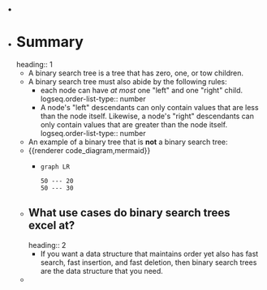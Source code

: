 -
- # Summary
  heading:: 1
	- A binary search tree is a tree that has zero, one, or tow children.
	- A binary search tree must also abide by the following rules:
		- each node can have *at most* one "left" and one "right" child.
		  logseq.order-list-type:: number
		- A node's "left" descendants can only contain values that are less than the node itself. Likewise, a node's "right" descendants can only contain values that are greater than the node itself.
		  logseq.order-list-type:: number
	- An example of a binary tree that is **not** a binary search tree:
	- {{renderer code_diagram,mermaid}}
		- ```mermaid
		  graph LR
		  
		  50 --- 20
		  50 --- 30
		  ```
	- ## What use cases do binary search trees excel at?
	  heading:: 2
		- If you want a data structure that maintains order yet also has fast search, fast insertion, and fast deletion, then binary search trees are the data structure that you need.
	-